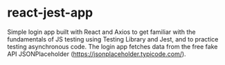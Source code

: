 # react-jest-app

Simple login app built with React and Axios to get familiar with the fundamentals of JS testing using Testing Library and Jest, and to practice testing asynchronous code. The login app fetches data from the free fake API JSONPlaceholder (https://jsonplaceholder.typicode.com/).
